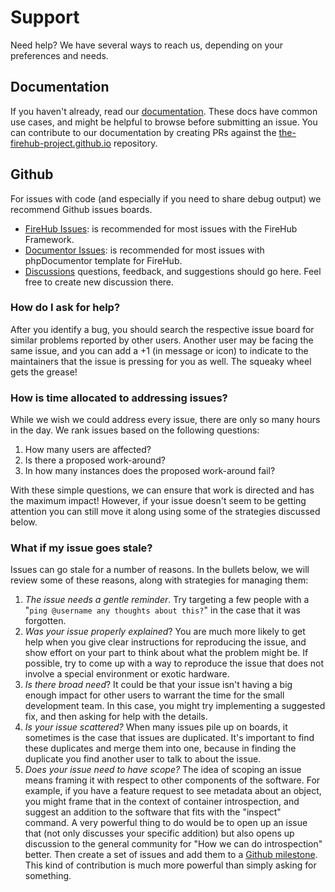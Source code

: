# Support

Need help? We have several ways to reach us, depending on your preferences and needs.

## Documentation

If you haven't already, read our [documentation](https://the-firehub-project.github.io/core/).
These docs have common use cases, and might be helpful to browse before
submitting an issue.
You can contribute to our documentation by creating PRs against the
[the-firehub-project.github.io](https://github.com/The-FireHub-Project/the-firehub-project.github.io) repository.

## Github

For issues with code (and especially if you need to share debug output)
we recommend Github issues boards.

- [FireHub Issues](https://github.com/The-FireHub-Project/FireHub/issues): is
  recommended for most issues with the FireHub Framework.
- [Documentor Issues](https://github.com/The-FireHub-Project/Documentor/issues): is
  recommended for most issues with phpDocumentor template for FireHub.
- [Discussions](https://github.com/orgs/The-FireHub-Project/discussions)
  questions, feedback, and suggestions should go here. Feel free to
  create new discussion there.

### How do I ask for help?

After you identify a bug, you should search the respective issue board
for similar problems reported by other users. Another user may be facing
the same issue, and you can add a +1 (in message or icon) to indicate to
the maintainers that the issue is pressing for you as well. The squeaky
wheel gets the grease!

### How is time allocated to addressing issues?

While we wish we could address every issue, there are only so many hours
in the day. We rank issues based on the following questions:

1. How many users are affected?
1. Is there a proposed work-around?
1. In how many instances does the proposed work-around fail?

With these simple questions, we can ensure that work is directed and has
the maximum impact! However, if your issue doesn't seem to be getting
attention you can still move it along using some of the strategies
discussed below.

### What if my issue goes stale?

Issues can go stale for a number of reasons. In the bullets below, we
will review some of these reasons, along with strategies for managing
them:

1. *The issue needs a gentle reminder*. Try targeting a few people with
   a "`ping @username any thoughts about this?`" in the case that it
   was forgotten.
1. *Was your issue properly explained*? You are much more likely to get
   help when you give clear instructions for reproducing the issue, and
   show effort on your part to think about what the problem might be.
   If possible, try to come up with a way to reproduce the issue that
   does not involve a special environment or exotic hardware.
1. *Is there broad need*? It could be that your issue isn't having a big
   enough impact for other users to warrant the time for the small
   development team. In this case, you might try implementing a
   suggested fix, and then asking for help with the details.
1. *Is your issue scattered?* When many issues pile up on boards, it
   sometimes is the case that issues are duplicated. It's important to
   find these duplicates and merge them into one, because in finding
   the duplicate you find another user to talk to about the issue.
1. *Does your issue need to have scope?* The idea of scoping an issue
   means framing it with respect to other components of the software.
   For example, if you have a feature request to see metadata about an
   object, you might frame that in the context of container
   introspection, and suggest an addition to the software that fits
   with the "inspect" command. A very powerful thing to do would be to
   open up an issue that (not only discusses your specific addition)
   but also opens up discussion to the general community for "How we
   can do introspection" better. Then create a set of issues and add
   them to a [Github
   milestone](https://help.github.com/articles/about-milestones/).
   This kind of contribution is much more powerful than simply asking
   for something.